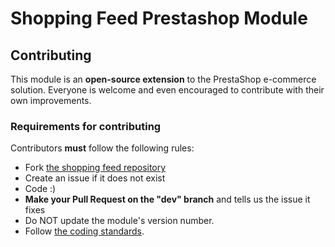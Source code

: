 # Shopping Feed Prestashop Module

## Contributing

This module is an **open-source extension** to the PrestaShop e-commerce solution. Everyone is welcome and even encouraged to contribute with their own improvements.

### Requirements for contributing

Contributors **must** follow the following rules:

* Fork [the shopping feed repository][2]
* Create an issue if it does not exist
* Code :)
* **Make your Pull Request on the "dev" branch** and tells us the issue it fixes
* Do NOT update the module's version number.
* Follow [the coding standards][1].

[1]: http://doc.prestashop.com/display/PS16/Coding+Standards
[2]: https://github.com/shoppingflux/shoppingfluxexport
